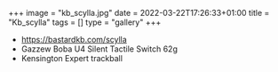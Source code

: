 +++
image = "kb_scylla.jpg"
date = 2022-03-22T17:26:33+01:00
title = "Kb_scylla"
tags = []
type = "gallery"
+++

* https://bastardkb.com/scylla
* Gazzew Boba U4 Silent Tactile Switch 62g
* Kensington Expert trackball
